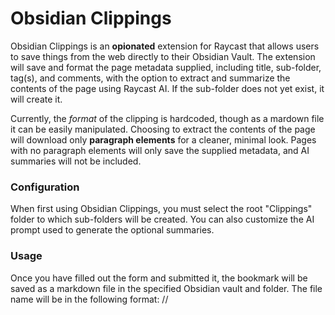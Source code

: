 # Obsidian Clippings 

Obsidian Clippings is an **opionated** extension for Raycast that allows users to save things from the web directly to their Obsidian Vault. The extension will save and format the page metadata supplied, including title, sub-folder, tag(s), and comments, with the option to extract and summarize the contents of the page using Raycast AI. If the sub-folder does not yet exist, it will create it. 

Currently, the _format_ of the clipping is hardcoded, though as a mardown file it can be easily manipulated. Choosing to extract the contents of the page will download only **paragraph elements** for a cleaner, minimal look. Pages with no paragraph elements will only save the supplied metadata, and AI summaries will not be included.

### Configuration

When first using Obsidian Clippings, you must select the root "Clippings" folder to which sub-folders will be created. You can also customize the AI prompt used to generate the optional summaries. 

### Usage

Once you have filled out the form and submitted it, the bookmark will be saved as a markdown file in the specified Obsidian vault and folder. The file name will be in the following format:
<Vault><Root>/<Sub-Folder>/<Title>.md. Clippings are saved in the background.

Raycast AI has a limit on the amount of tokens that can be used to request a summary. If the page exceeds this threshold it will _not_ be summarized. While there are workarounds to this that can be built, the resulting summaries take **significantly** longer (20-30s+) to create.

### Actions

The extension includes the following actions:
    - **Create Obsidian Bookmark:** Submits the form and creates a new clipping in Obsidian.
    - **Open Extension Preferences:** Opens the extension preferences.
    - **Adjust AI Prompt:** Allows you to adjust the AI prompt.

### Screenshots

![Clipping Form](./metadata/obs-clippings-form.png)
![Formatted Clipping in Obsidian](./assets/obs-clippings-output.png)
